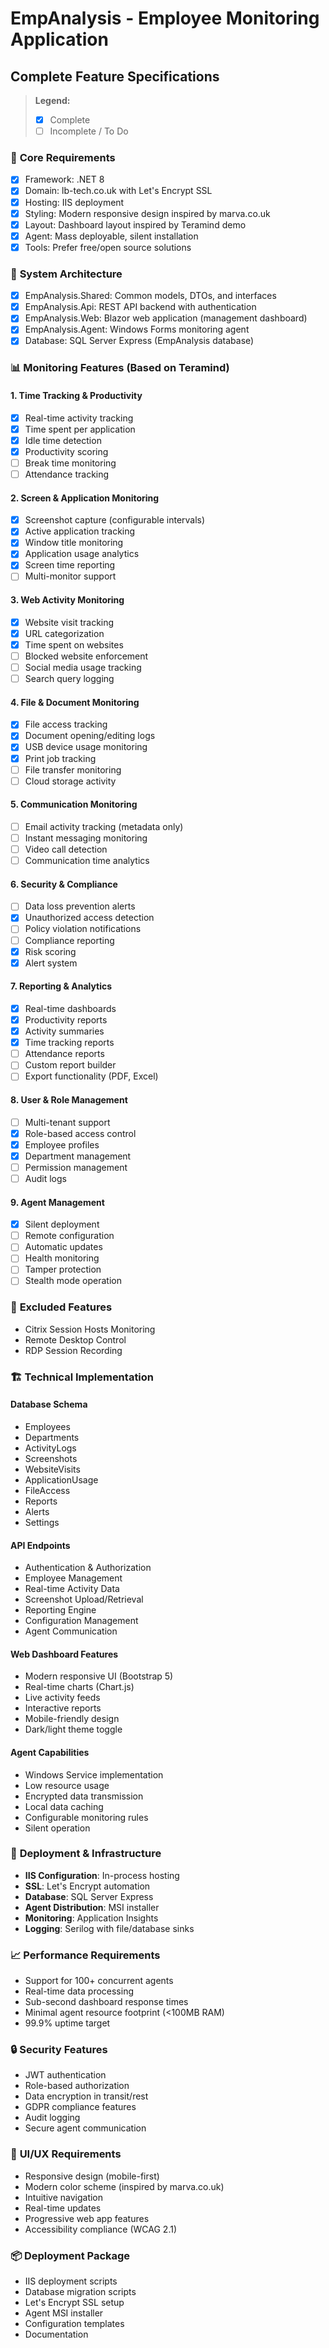 # EmpAnalysis - Employee Monitoring Application
## Complete Feature Specifications

> **Legend:**
> - [x] Complete
> - [ ] Incomplete / To Do

### 🎯 **Core Requirements**
- [x] Framework: .NET 8
- [x] Domain: lb-tech.co.uk with Let's Encrypt SSL
- [x] Hosting: IIS deployment
- [x] Styling: Modern responsive design inspired by marva.co.uk
- [x] Layout: Dashboard layout inspired by Teramind demo
- [x] Agent: Mass deployable, silent installation
- [x] Tools: Prefer free/open source solutions

### 🔧 **System Architecture**
- [x] EmpAnalysis.Shared: Common models, DTOs, and interfaces
- [x] EmpAnalysis.Api: REST API backend with authentication
- [x] EmpAnalysis.Web: Blazor web application (management dashboard)
- [x] EmpAnalysis.Agent: Windows Forms monitoring agent
- [x] Database: SQL Server Express (EmpAnalysis database)

### 📊 **Monitoring Features (Based on Teramind)**

#### 1. **Time Tracking & Productivity**
- [x] Real-time activity tracking
- [x] Time spent per application
- [x] Idle time detection
- [x] Productivity scoring
- [ ] Break time monitoring
- [ ] Attendance tracking

#### 2. **Screen & Application Monitoring**
- [x] Screenshot capture (configurable intervals)
- [x] Active application tracking
- [x] Window title monitoring
- [x] Application usage analytics
- [x] Screen time reporting
- [ ] Multi-monitor support

#### 3. **Web Activity Monitoring**
- [x] Website visit tracking
- [x] URL categorization
- [x] Time spent on websites
- [ ] Blocked website enforcement
- [ ] Social media usage tracking
- [ ] Search query logging

#### 4. **File & Document Monitoring**
- [x] File access tracking
- [x] Document opening/editing logs
- [x] USB device usage monitoring
- [x] Print job tracking
- [ ] File transfer monitoring
- [ ] Cloud storage activity

#### 5. **Communication Monitoring**
- [ ] Email activity tracking (metadata only)
- [ ] Instant messaging monitoring
- [ ] Video call detection
- [ ] Communication time analytics

#### 6. **Security & Compliance**
- [ ] Data loss prevention alerts
- [x] Unauthorized access detection
- [ ] Policy violation notifications
- [ ] Compliance reporting
- [x] Risk scoring
- [x] Alert system

#### 7. **Reporting & Analytics**
- [x] Real-time dashboards
- [x] Productivity reports
- [x] Activity summaries
- [x] Time tracking reports
- [ ] Attendance reports
- [ ] Custom report builder
- [ ] Export functionality (PDF, Excel)

#### 8. **User & Role Management**
- [ ] Multi-tenant support
- [x] Role-based access control
- [x] Employee profiles
- [x] Department management
- [ ] Permission management
- [ ] Audit logs

#### 9. **Agent Management**
- [x] Silent deployment
- [ ] Remote configuration
- [ ] Automatic updates
- [ ] Health monitoring
- [ ] Tamper protection
- [ ] Stealth mode operation

### 🚫 **Excluded Features**
- Citrix Session Hosts Monitoring
- Remote Desktop Control
- RDP Session Recording

### 🏗️ **Technical Implementation**

#### **Database Schema**
- Employees
- Departments
- ActivityLogs
- Screenshots
- WebsiteVisits
- ApplicationUsage
- FileAccess
- Reports
- Alerts
- Settings

#### **API Endpoints**
- Authentication & Authorization
- Employee Management
- Real-time Activity Data
- Screenshot Upload/Retrieval
- Reporting Engine
- Configuration Management
- Agent Communication

#### **Web Dashboard Features**
- Modern responsive UI (Bootstrap 5)
- Real-time charts (Chart.js)
- Live activity feeds
- Interactive reports
- Mobile-friendly design
- Dark/light theme toggle

#### **Agent Capabilities**
- Windows Service implementation
- Low resource usage
- Encrypted data transmission
- Local data caching
- Configurable monitoring rules
- Silent operation

### 🚀 **Deployment & Infrastructure**
- **IIS Configuration**: In-process hosting
- **SSL**: Let's Encrypt automation
- **Database**: SQL Server Express
- **Agent Distribution**: MSI installer
- **Monitoring**: Application Insights
- **Logging**: Serilog with file/database sinks

### 📈 **Performance Requirements**
- Support for 100+ concurrent agents
- Real-time data processing
- Sub-second dashboard response times
- Minimal agent resource footprint (<100MB RAM)
- 99.9% uptime target

### 🔒 **Security Features**
- JWT authentication
- Role-based authorization
- Data encryption in transit/rest
- GDPR compliance features
- Audit logging
- Secure agent communication

### 📱 **UI/UX Requirements**
- Responsive design (mobile-first)
- Modern color scheme (inspired by marva.co.uk)
- Intuitive navigation
- Real-time updates
- Progressive web app features
- Accessibility compliance (WCAG 2.1)

### 📦 **Deployment Package**
- IIS deployment scripts
- Database migration scripts
- Let's Encrypt SSL setup
- Agent MSI installer
- Configuration templates
- Documentation